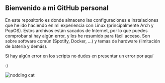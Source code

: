 ## Bienvenido a mi GitHub personal

En este repositorio es donde almaceno las configuraciones e instalaciones que he ido haciendo en mi experiencia con Linux (principalmente Arch y PopOS). Estos archivos están sacados de Internet, por lo que puedes comprobar si hay algún error, y los he resumido para fácil acceso. Son sobre software común (Spotify, Docker, ...) y temas de hardware (limitación de batería y demás).

Si hay algún error en los scripts no dudes en presentar un error por aquí

:)

![nodding cat](https://user-images.githubusercontent.com/121260905/221270035-26da0b52-2858-4f90-9ed2-831e933830d3.png)
